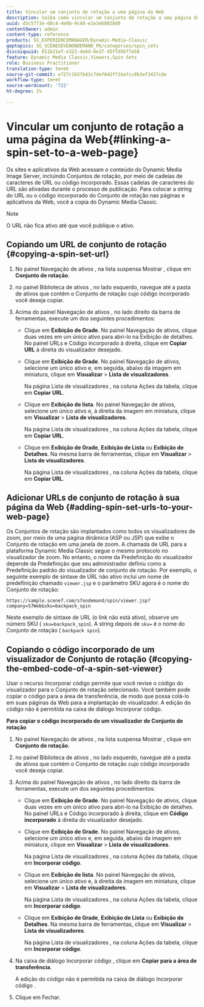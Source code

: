 ```yaml
---
title: Vincular um conjunto de rotação a uma página da Web
description: Saiba como vincular um Conjunto de rotação a uma página da Web.
uuid: d3c5773e-60c4-4e8b-9c48-e1e3eb8028d0
contentOwner: admin
content-type: reference
products: SG_EXPERIENCEMANAGER/Dynamic-Media-Classic
geptopics: SG_SCENESEVENONDEMAND_PK/categories/spin_sets
discoiquuid: 651b21ef-e322-4e6d-8e37-45ffd56f7a58
feature: Dynamic Media Classic,Viewers,Spin Sets
role: Business Practitioner
translation-type: tm+mt
source-git-commit: e727c1b5fb43c7def842ff1bafcc8b3ef3437cde
workflow-type: tm+mt
source-wordcount: '722'
ht-degree: 2%

---
```



# Vincular um conjunto de rotação a uma página da Web{#linking-a-spin-set-to-a-web-page}

Os sites e aplicativos da Web acessam o conteúdo do Dynamic Media Image Server, incluindo Conjuntos de rotação, por meio de cadeias de caracteres de URL ou código incorporado. Essas cadeias de caracteres do URL são ativadas durante o processo de publicação. Para colocar a string do URL ou o código incorporado do Conjunto de rotação nas páginas e aplicativos da Web, você a copia do Dynamic Media Classic.

>[!NOTE]
>
>O URL não fica ativo até que você publique o ativo.

## Copiando um URL de conjunto de rotação {#copying-a-spin-set-url}

1. No painel Navegação de ativos , na lista suspensa Mostrar , clique em **Conjunto de rotação**.
1. no painel Biblioteca de ativos , no lado esquerdo, navegue até a pasta de ativos que contém o Conjunto de rotação cujo código incorporado você deseja copiar.
1. Acima do painel Navegação de ativos , no lado direito da barra de ferramentas, execute um dos seguintes procedimentos:

   * Clique em **Exibição de Grade**. No painel Navegação de ativos, clique duas vezes em um único ativo para abri-lo na Exibição de detalhes. No painel URLs e Código incorporado à direita, clique em **Copiar URL** à direita do visualizador desejado.
   * Clique em **Exibição de Grade**. No painel Navegação de ativos, selecione um único ativo e, em seguida, abaixo da imagem em miniatura, clique em **Visualizar** > **Lista de visualizadores**.

      Na página Lista de visualizadores , na coluna Ações da tabela, clique em **Copiar URL**.

   * Clique em **Exibição de lista**. No painel Navegação de ativos, selecione um único ativo e, à direita da imagem em miniatura, clique em **Visualizar** > **Lista de visualizadores**.

      Na página Lista de visualizadores , na coluna Ações da tabela, clique em **Copiar URL**.

   * Clique em **Exibição de Grade**, **Exibição de Lista** ou **Exibição de Detalhes**. Na mesma barra de ferramentas, clique em **Visualizar** > **Lista de visualizadores**.

      Na página Lista de visualizadores , na coluna Ações da tabela, clique em **Copiar URL**.

## Adicionar URLs de conjunto de rotação à sua página da Web {#adding-spin-set-urls-to-your-web-page}

Os Conjuntos de rotação são implantados como todos os visualizadores de zoom, por meio de uma página dinâmica (ASP ou JSP) que exibe o Conjunto de rotação em uma janela de zoom. A chamada de URL para a plataforma Dynamic Media Classic segue o mesmo protocolo no visualizador de zoom. No entanto, o nome da Predefinição do visualizador depende da Predefinição que seu administrador definiu como a Predefinição padrão do visualizador de conjunto de rotação. Por exemplo, o seguinte exemplo de sintaxe de URL não ativo inclui um nome de predefinição chamado `viewer.jsp` e o parâmetro SKU agora é o nome do Conjunto de rotação:

```as3
https://sample.scene7.com/s7ondemand/spin/viewer.jsp?company=S7Web&sku=backpack_spin
```

Neste exemplo de sintaxe de URL (o link não está ativo), observe um número SKU ( `sku=backpack_spin`). A string depois de `sku=` é o nome do Conjunto de rotação ( `backpack spin`).

## Copiando o código incorporado de um visualizador de Conjunto de rotação {#copying-the-embed-code-of-a-spin-set-viewer}

Usar o recurso Incorporar código permite que você revise o código do visualizador para o Conjunto de rotação selecionado. Você também pode copiar o código para a área de transferência, de modo que possa colá-lo em suas páginas da Web para a implantação do visualizador. A edição do código não é permitida na caixa de diálogo Incorporar código.

**Para copiar o código incorporado de um visualizador de Conjunto de rotação**

1. No painel Navegação de ativos , na lista suspensa Mostrar , clique em **Conjunto de rotação**.
1. no painel Biblioteca de ativos , no lado esquerdo, navegue até a pasta de ativos que contém o Conjunto de rotação cujo código incorporado você deseja copiar.
1. Acima do painel Navegação de ativos , no lado direito da barra de ferramentas, execute um dos seguintes procedimentos:

   * Clique em **Exibição de Grade**. No painel Navegação de ativos, clique duas vezes em um único ativo para abri-lo na Exibição de detalhes. No painel URLs e Código incorporado à direita, clique em **Código incorporado** à direita do visualizador desejado.
   * Clique em **Exibição de Grade**. No painel Navegação de ativos, selecione um único ativo e, em seguida, abaixo da imagem em miniatura, clique em **Visualizar** > **Lista de visualizadores**.

      Na página Lista de visualizadores , na coluna Ações da tabela, clique em **Incorporar código**.

   * Clique em **Exibição de lista**. No painel Navegação de ativos, selecione um único ativo e, à direita da imagem em miniatura, clique em **Visualizar** > **Lista de visualizadores**.

      Na página Lista de visualizadores , na coluna Ações da tabela, clique em **Incorporar código**.

   * Clique em **Exibição de Grade**, **Exibição de Lista** ou **Exibição de Detalhes**. Na mesma barra de ferramentas, clique em **Visualizar** > **Lista de visualizadores**.

      Na página Lista de visualizadores , na coluna Ações da tabela, clique em **Incorporar código**.

1. Na caixa de diálogo Incorporar código , clique em **Copiar para a área de transferência**.

   A edição do código não é permitida na caixa de diálogo Incorporar código .

1. Clique em Fechar.

